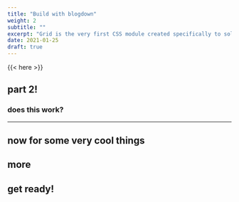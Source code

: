 ```yaml
---
title: "Build with blogdown"
weight: 2
subtitle: ""
excerpt: "Grid is the very first CSS module created specifically to solve the layout problems we’ve all been hacking our way around for as long as we’ve been making websites."
date: 2021-01-25
draft: true
---
```


{{< here >}}


## part 2!

### does this work?

---

## now for some very cool things

## more

## get ready!
